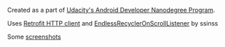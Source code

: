 Created as a part of [Udacity's Android Developer Nanodegree Program](https://www.udacity.com/course/android-developer-nanodegree-by-google--nd801).

Uses [Retrofit HTTP client](http://square.github.io/retrofit/)
and [EndlessRecyclerOnScrollListener](https://gist.github.com/ssinss/e06f12ef66c51252563e) by ssinss

Some [screenshots](https://drive.google.com/drive/folders/1RpEW1ay0vLrOEGD1zQAojSppTsf1oSaZ?usp=sharing)
